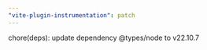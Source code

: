 ```yaml
---
"vite-plugin-instrumentation": patch
---
```


chore(deps): update dependency @types/node to v22.10.7
